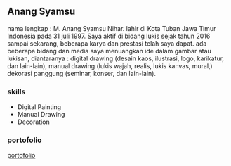## Anang Syamsu

nama lengkap : M. Anang Syamsu Nihar. lahir di Kota Tuban Jawa Timur Indonesia pada 31 juli 1997. Saya aktif di bidang lukis sejak tahun 2016 sampai sekarang,  beberapa karya dan prestasi telah saya dapat. ada beberapa bidang dan media saya menuangkan ide dalam gambar atau lukisan, diantaranya : digital drawing (desain kaos, ilustrasi, logo, karikatur, dan lain-lain), manual drawing (lukis wajah, realis, lukis kanvas, mural,) dekorasi panggung (seminar, konser, dan lain-lain).

### skills

- Digital Painting
- Manual Drawing
- Decoration

### portofolio

[portofolio](https://www.instagram.com/p/B7dz2TzJDpo/?utm_source=ig_web_button_share_sheet)
